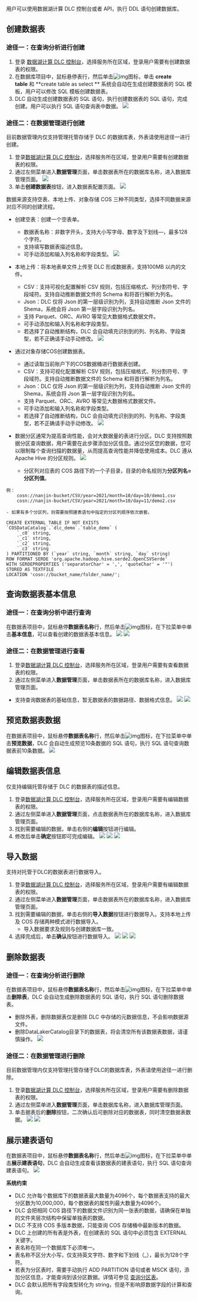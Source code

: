 用户可以使用数据湖计算 DLC 控制台或者 API，执行 DDL 语句创建数据库。

## 创建数据表
### 途径一：在查询分析进行创建
1. 登录 [数据湖计算 DLC 控制台](https://console.cloud.tencent.com/dlc)，选择服务所在区域，登录用户需要有创建数据表的权限。
2. 在数据库项目中，鼠标悬停表行，然后单击![img](https://main.qcloudimg.com/raw/b11192b7791016669333f5321cc6825e.png)图标，单击 **create table** 和 **create table as select ** 系统会自动在生成创建数据表的 SQL 模板，用户可以修改 SQL 模板创建数据表。
3. DLC 自动生成创建数据表的 SQL 语句，执行创建数据表的 SQL 语句，完成创建。用户可以执行 SQL 语句查询表中数据。
![](https://qcloudimg.tencent-cloud.cn/raw/5441fdaf3c8ca760f9492f4e9b6d6c42.png)

### 途径二：在数据管理进行创建
目前数据管理内仅支持管理托管存储于 DLC 的数据库表，外表请使用途径一进行创建。
1. 登录[数据湖计算 DLC 控制台](https://console.cloud.tencent.com/dlc)，选择服务所在区域，登录用户需要有创建数据表的权限。
2. 通过左侧菜单进入**数据管理**页面，单击数据表所在的数据库名称，进入数据库管理页面。
![](https://qcloudimg.tencent-cloud.cn/raw/8c6e8599b0a4a8ad450cc0b154105e00.png)
3. 单击**创建数据表**按钮，进入数据表配置页面。
![](https://qcloudimg.tencent-cloud.cn/raw/b44542cfdb5648a177ccca63730e4c55.png)

数据来源支持空表、本地上传、对象存储 COS 三种不同类型，选择不同数据来源对应不同的创建流程。
- 创建空表：创建一个空表单。
	- 数据表名称：非数字开头，支持大小写字母、数字及下划线—，最多128个字符。
	- 支持填写数据表描述信息。
	- 可手动添加和输入列名称和字段类型。
![](https://qcloudimg.tencent-cloud.cn/raw/85e812fe5295227192cc6ad43067825c.png)
	
- 本地上传：将本地表单文件上传至 DLC 形成数据表，支持100MB 以内的文件。
	- CSV：支持可视化配置解析 CSV 规则，包括压缩格式、列分割符号、字段域符。支持自动推断数据文件的 Schema 和将首行解析为列名。
	- Json：DLC 仅将 Json 的第一层级识别为列，支持自动推断 Json 文件的 Shema，系统会将 Json 第一层字段识别为列名。
	- 支持 Parquet、ORC、AVRO 等常见大数据格式数据文件。
	- 可手动添加和输入列名称和字段类型。
	- 若选择了自动推断结构，DLC 会自动填充识别到的列、列名称、字段类型，若不正确请手动手动修改。
![](https://qcloudimg.tencent-cloud.cn/raw/6d683ff2c63a7e6fa5a3a9b12dbb46b0.png)

- 通过对象存储COS创建数据表。
	- 通过读取当前账户下的COS数据桶进行数据表创建。
	- CSV：支持可视化配置解析 CSV 规则，包括压缩格式、列分割符号、字段域符。支持自动推断数据文件的 Schema 和将首行解析为列名。
	- Json：DLC 仅将 Json 的第一层级识别为列，支持自动推断 Json 文件的 Shema，系统会将 Json 第一层字段识别为列名。
	- 支持 Parquet、ORC、AVRO 等常见大数据格式数据文件。
	- 可手动添加和输入列名称和字段类型。
	- 若选择了自动推断结构，DLC 会自动填充识别到的列、列名称、字段类型，若不正确请手动手动修改。
![](https://qcloudimg.tencent-cloud.cn/raw/48189e1350ddb0ce3caf2aa18d1191ce.png)

- 数据分区通常为提高查询性能，会对大数据量的表进行分区。DLC 支持按照数据分区查询数据，用户需要在此步骤添加分区信息。通过分区您的数据，您可以限制每个查询扫描的数据量，从而提高查询性能并降低使用成本。DLC 遵从 Apache Hive 的分区规则。
![](https://qcloudimg.tencent-cloud.cn/raw/6ff6cd20c1a48d66c181748cc55a86c6.png)
	- 分区列对应表的 COS 路径下的一个子目录，目录的命名规则为**分区列名=分区列值**。
```
例：
	cosn://nanjin-bucket/CSV/year=2021/month=10/day=10/demo1.csv
	cosn://nanjin-bucket/CSV/year=2021/month=10/day=11/demo2.csv    
```
	- 如果有多个分区列，则需要按照建表语句中指定的分区列顺序依次嵌套。
```
CREATE EXTERNAL TABLE IF NOT EXISTS `COSDataCatalog`.`dlc_demo`.`table_demo` (
	`_c0` string,
	`_c1` string,
	`_c2` string, 
	`_c3` string
) PARTITIONED BY (`year` string, `month` string, `day` string)
ROW FORMAT SERDE 'org.apache.hadoop.hive.serde2.OpenCSVSerde'
WITH SERDEPROPERTIES ('separatorChar' = ',', 'quoteChar' = '"')
STORED AS TEXTFILE
LOCATION 'cosn://bucket_name/folder_name/';
```

## 查询数据表基本信息
### 途径一：在查询分析中进行查询
在数据表项目中，鼠标悬停**数据表名称**行，然后单击![img](https://main.qcloudimg.com/raw/b11192b7791016669333f5321cc6825e.png)图标，在下拉菜单中单击**基本信息**，可以查看创建的数据表基本信息。
![](https://qcloudimg.tencent-cloud.cn/raw/ac2320a409dd76eaed5973858248ad56.png)
![](https://qcloudimg.tencent-cloud.cn/raw/b6cef126e687d260cb82b590fc0ea66d.png)
### 途径二：在数据管理进行查看
1. 登录[数据湖计算 DLC 控制台](https://console.cloud.tencent.com/dlc)，选择服务所在区域，登录用户需要有查看数据表的权限。
2. 通过左侧菜单进入**数据管理**页面，单击数据表所在的数据库名称，进入数据库管理页面。
 - 支持查询数据表的基础信息，暂无数据表的数据路径、数据格式信息。
![](https://qcloudimg.tencent-cloud.cn/raw/d3b57efcd1eef210efde42c5124c40c8.png)
![](https://qcloudimg.tencent-cloud.cn/raw/6ec1e8e9d7a5b85b8d2f62b9d35422c4.png)

## 预览数据表数据
在数据表项目中，鼠标悬停**数据表名称**行，然后单击![img](https://main.qcloudimg.com/raw/b11192b7791016669333f5321cc6825e.png)图标，在下拉菜单中单击**预览数据**，DLC 会自动生成预览10条数据的 SQL 语句，执行 SQL 语句查询数据表前10条数据。
![](https://qcloudimg.tencent-cloud.cn/raw/97c61325e095552fbafc8b10680af042.png)

## 编辑数据表信息
仅支持编辑托管存储于 DLC 的数据表的描述信息。
1. 登录[数据湖计算 DLC 控制台](https://console.cloud.tencent.com/dlc)，选择服务所在区域，登录用户需要有编辑数据表的权限。
2. 通过左侧菜单进入**数据管理**页面，点击数据表所在的数据库名称，进入数据库管理页面。
3. 找到需要编辑的数据，单击右侧的**编辑**按钮进行编辑。
4. 修改后单击**确定**按钮即可完成编辑。
![](https://qcloudimg.tencent-cloud.cn/raw/159720c114d926b09de2a2a7010d4af3.png)
![](https://qcloudimg.tencent-cloud.cn/raw/2cb5b53a824f6a7f9fa0fcb86d441d1f.png)
![](https://qcloudimg.tencent-cloud.cn/raw/250c0d0299bf52ab1517bf5fa6ceddd3.png)

## 导入数据
支持对托管于DLC的数据表进行数据导入。
1. 登录[数据湖计算 DLC 控制台](https://console.cloud.tencent.com/dlc)，选择服务所在区域，登录用户需要有编辑数据表的权限。
2. 通过左侧菜单进入**数据管理**页面，单击数据表所在的数据库名称，进入数据库管理页面。
3. 找到需要编辑的数据，单击右侧的**导入数据**按钮进行数据导入。支持本地上传及 COS 存储两种模式进行数据导入。
	- 导入数据要求及规则与创建数据库一致。
4. 选择完成后，单击**确认**按钮进行数据导入。
![](https://qcloudimg.tencent-cloud.cn/raw/e116fa3c9822da07cec9aff51776d1a6.png)
![](https://qcloudimg.tencent-cloud.cn/raw/aeb698f34ab7977ed557604fad259c44.png)
![](https://qcloudimg.tencent-cloud.cn/raw/cc1832cc0ee1237f640a147d21e2415b.png)

## 删除数据表
### 途径一：在查询分析进行删除
在数据表项目中，鼠标悬停**数据表名称**行，然后单击![img](https://main.qcloudimg.com/raw/b11192b7791016669333f5321cc6825e.png)图标，在下拉菜单中单击**删除表**，DLC 会自动生成删除数据表的 SQL 语句，执行 SQL 语句删除数据表。
- 删除外表，删除数据表仅是删除 DLC 中存储的元数据信息，不会影响数据源文件。
- 删除DataLakerCatalog目录下的数据表，将会清空所有该数据表数据，请谨慎操作。
![](https://qcloudimg.tencent-cloud.cn/raw/c4eee0255c11c28bad23fac7c3b78ee7.png)

### 途径二：在数据管理进行删除
目前数据管理内仅支持管理托管存储于DLC的数据库表，外表请使用途径一进行删除。
1. 登录[数据湖计算 DLC 控制台](https://console.cloud.tencent.com/dlc)，选择服务所在区域，登录用户需要有删除数据表的权限。
2. 通过左侧菜单进入**数据管理**页面，单击数据库名称，进入数据库管理页面。
3. 单击据表后的**删除**按钮，二次确认后可删除对应的数据表，同时清空数据表数据。
![](https://qcloudimg.tencent-cloud.cn/raw/4c830e5b15164ab0769c836d4569e0cd.png)
![](https://qcloudimg.tencent-cloud.cn/raw/05d47bf1b0ac2c3fb4dabbfc8a14b742.png)

## 展示建表语句
在数据表项目中，鼠标悬停**数据表名称**行，然后单击![img](https://main.qcloudimg.com/raw/b11192b7791016669333f5321cc6825e.png)图标，在下拉菜单中单击**展示建表语句**，DLC 会自动生成查看该数据表的建表语句，执行 SQL 语句查询建表语句。
![](https://qcloudimg.tencent-cloud.cn/raw/c06aa2582ec296b6b2a3fdf3bb43fba5.png)


**系统约束**
- DLC 允许每个数据库下的数据表最大数量为4096个，每个数据表支持的最大分区数为10,000,000，每个数据表的属性列最大数量为4096个。
- DLC 会把相同 COS 路径下的数据文件识别为同一张表的数据，请确保在单独的文件夹层次结构中保留单独表的数据。
- DLC 不支持 COS 多版本数据，只能查询 COS 存储桶中最新版本的数据。
- DLC 上创建的所有表是外表，在创建表的 SQL 语句中必须包含 EXTERNAL 关键字。
- 表名称在同一个数据库下必须唯一。
- 表名称不区分大小写，仅支持英文字符、数字和下划线（_），最长为128个字符。
- 若表为分区表时，需要手动执行 ADD PARTITION 语句或者 MSCK 语句，添加分区信息，才能查询到该分区数据。详情可参见 [查询分区表](#jump1)。
- DLC 会默认把所有字段类型转化为 string，但是不影响原数据字段的计算和查询。
